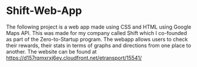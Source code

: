 # Shift-Web-App
The following project is a web app made using CSS and HTML using Google Maps API. This was made for my company called Shift which I co-founded as part of the Zero-to-Startup program. The webapp allows users to check their rewards, their stats in terms of graphs and directions from one place to another. The website can be found at https://d157rqmxrxj6ey.cloudfront.net/etransport/15541/

